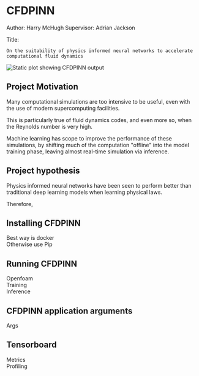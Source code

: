 # CFDPINN
Author: Harry McHugh
Supervisor: Adrian Jackson

Title: 

```On the suitability of physics informed neural networks to accelerate computational fluid dynamics ```

![Static plot showing CFDPINN output](./images/static.png)
## Project Motivation
Many computational simulations are too intensive to be useful, even with the use of modern supercomputing facilities. 

This is particularly true of fluid dynamics codes, and even more so, when the Reynolds number is very high.

Machine learning has scope to improve the performance of these simulations, by shifting much of the computation "offline" into the model training phase, leaving almost real-time simulation via inference.

## Project hypothesis
Physics informed neural networks have been seen to perform better than traditional deep learning models when learning physical laws.

Therefore, 

## Installing CFDPINN
Best way is docker \
Otherwise use Pip

## Running CFDPINN
Openfoam \
Training \
Inference

## CFDPINN application arguments
Args
## Tensorboard
Metrics \
Profiling